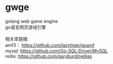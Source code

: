 gwge
====

golang web game engine
<br>
go语言网页游戏引擎
<br>
<br>
相关库链接:
<br>
amf3： https://github.com/lazytiger/goamf
<br>
mysql: https://github.com/Go-SQL-Driver/MySQL
<br>
redis: https://github.com/garyburd/redigo
